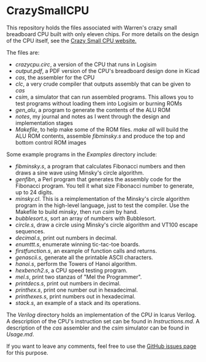 # CrazySmallCPU
This repository holds the files associated with Warren's crazy small
breadboard CPU built with only eleven chips. For more details on the design of
the CPU itself, see the
[Crazy Small CPU website.](http://minnie.tuhs.org/Programs/CrazySmallCPU)

The files are:
 * _crazycpu.circ_, a version of the CPU that runs in Logisim
 * _output.pdf_, a PDF version of the CPU's breadboard design done in Kicad
 * _cas_, the assembler for the CPU
 * _clc_, a very crude compiler that outputs assembly that can be given to _cas_
 * _csim_, a simulator that can run assembled programs. This allows you to test programs without loading them into Logisim or burning ROMs
 * _gen_alu_, a program to generate the contents of the ALU ROM
 * _notes_, my journal and notes as I went through the design and implementation stages
 * _Makefile_, to help make some of the ROM files. _make all_ will build the ALU ROM contents, assemble _fibminsky.s_ and produce the top and bottom control ROM images

Some example programs in the _Examples_ directory include:

 * _fibminsky.s_, a program that calculates Fibonacci numbers and then draws a sine wave using Minsky's circle algorithm.
 * _genfibn_, a Perl program that generates the assembly code for the Fibonacci program. You tell it what size Fibonacci number to generate, up to 24 digits.
 * _minsky.cl_. This is a reimplementation of the Minsky's circle algorithm program in the high-level language, just to test the compiler. Use the Makefile to build _minsky_, then run _csim_ by hand.
 * _bubblesort.s_, sort an array of numbers with Bubblesort.
 * _circle.s_, draw a circle using Minsky's circle algorithm and VT100 escape sequences.
 * _decimal.s_, print out numbers in decimal.
 * _enumttt.s_, enumerate winning tic-tac-toe boards.
 * _firstfunction.s_, an example of function calls and returns.
 * _genascii.s_, generate all the printable ASCII characters.
 * _hanoi.s_, perform the Towers of Hanoi algorithm.
 * _hexbench2.s_, a CPU speed testing program.
 * _mel.s_, print two stanzas of "Mel the Programmer".
 * _printdecs.s_, print out numbers in decimal.
 * _printhex.s_, print one number out in hexadecimal.
 * _printhexes.s_, print numbers out in hexadecimal.
 * _stack.s_, an example of a stack and its operations.

The _Verilog_ directory holds an implementation of the CPU in Icarus Verilog. A description of the CPU's instruction
set can be found in _Instructions.md_. A description of the _cas_ assembler and the _csim_ simulator can be found
in _Usage.md_.
 
 If you want to leave any comments, feel free to use the [GitHub issues page](https://github.com/DoctorWkt/CrazySmallCPU/issues) for this purpose.
